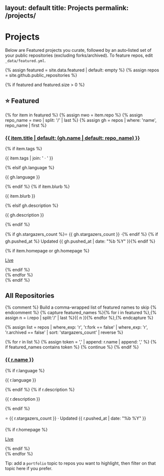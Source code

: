 layout: default
title: Projects
permalink: /projects/
---

# Projects

Below are Featured projects you curate, followed by an auto‑listed set of your public repositories (excluding forks/archived). To feature repos, edit `_data/featured.yml`.

{% assign featured = site.data.featured | default: empty %}
{% assign repos = site.github.public_repositories %}

{% if featured and featured.size > 0 %}
## ⭐ Featured
<div class="grid">
  {% for item in featured %}
    {% assign nwo = item.repo %}
    {% assign repo_name = nwo | split: '/' | last %}
    {% assign gh = repos | where: 'name', repo_name | first %}
    <div class="card">
      <h3>
        <a href="{{ gh.html_url | default: ('https://github.com/' | append: nwo) }}">{{ item.title | default: (gh.name | default: repo_name) }}</a>
      </h3>
      {% if item.tags %}<p class="muted">{{ item.tags | join: ' · ' }}</p>{% elsif gh.language %}<p class="muted">{{ gh.language }}</p>{% endif %}
      {% if item.blurb %}<p>{{ item.blurb }}</p>{% elsif gh.description %}<p>{{ gh.description }}</p>{% endif %}
      <p class="muted">
        {% if gh.stargazers_count %}⭐ {{ gh.stargazers_count }} ·{% endif %}
        {% if gh.pushed_at %} Updated {{ gh.pushed_at | date: "%b %Y" }}{% endif %}
      </p>
      {% if item.homepage or gh.homepage %}
        <p><a href="{{ item.homepage | default: gh.homepage }}">Live</a></p>
      {% endif %}
    </div>
  {% endfor %}
</div>
{% endif %}

## All Repositories
<div class="grid">
  {% comment %} Build a comma-wrapped list of featured names to skip {% endcomment %}
  {% capture featured_names %}{% for i in featured %},{% assign n = i.repo | split:'/' | last %}{{ n }}{% endfor %},{% endcapture %}

  {% assign list = repos
    | where_exp: 'r', 'r.fork == false'
    | where_exp: 'r', 'r.archived == false'
    | sort: 'stargazers_count' | reverse %}

  {% for r in list %}
    {% assign token = ',' | append: r.name | append: ',' %}
    {% if featured_names contains token %}
      {% continue %}
    {% endif %}
    <div class="card">
      <h3><a href="{{ r.html_url }}">{{ r.name }}</a></h3>
      {% if r.language %}<p class="muted">{{ r.language }}</p>{% endif %}
      {% if r.description %}<p>{{ r.description }}</p>{% endif %}
      <p class="muted">⭐ {{ r.stargazers_count }} · Updated {{ r.pushed_at | date: "%b %Y" }}</p>
      {% if r.homepage %}<p><a href="{{ r.homepage }}">Live</a></p>{% endif %}
    </div>
  {% endfor %}
</div>

<p class="muted">Tip: add a <code>portfolio</code> topic to repos you want to highlight, then filter on that topic here if you prefer.</p>
